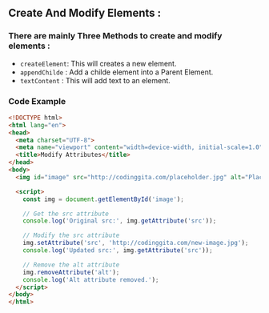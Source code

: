 ## **Create And Modify Elements :**

### **There are mainly Three Methods to create and modify elements :**

- `createElement`: This will creates a new element.
- `appendChilde` : Add a childe element into a Parent Element.
- `textContent` : This will add text to an element.

### **Code Example**
```html
<!DOCTYPE html>
<html lang="en">
<head>
  <meta charset="UTF-8">
  <meta name="viewport" content="width=device-width, initial-scale=1.0">
  <title>Modify Attributes</title>
</head>
<body>
  <img id="image" src="http://codinggita.com/placeholder.jpg" alt="Placeholder" />

  <script>
    const img = document.getElementById('image');

    // Get the src attribute
    console.log('Original src:', img.getAttribute('src'));

    // Modify the src attribute
    img.setAttribute('src', 'http://codinggita.com/new-image.jpg');
    console.log('Updated src:', img.getAttribute('src'));

    // Remove the alt attribute
    img.removeAttribute('alt');
    console.log('Alt attribute removed.');
  </script>
</body>
</html>
```